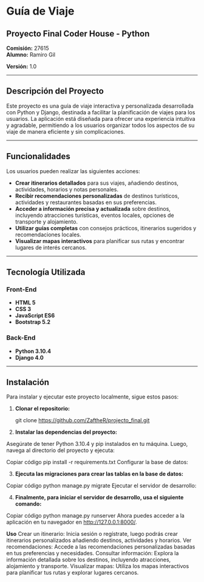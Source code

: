 # Guía de Viaje

## Proyecto Final Coder House - Python  
**Comisión:** 27615  
**Alumno:** Ramiro Gil

**Versión:** 1.0  

---

## Descripción del Proyecto

Este proyecto es una guía de viaje interactiva y personalizada desarrollada con Python y Django, destinada a facilitar la planificación de viajes para los usuarios. La aplicación está diseñada para ofrecer una experiencia intuitiva y agradable, permitiendo a los usuarios organizar todos los aspectos de su viaje de manera eficiente y sin complicaciones.

---

## Funcionalidades

Los usuarios pueden realizar las siguientes acciones:

- **Crear itinerarios detallados** para sus viajes, añadiendo destinos, actividades, horarios y notas personales.
- **Recibir recomendaciones personalizadas** de destinos turísticos, actividades y restaurantes basadas en sus preferencias.
- **Acceder a información precisa y actualizada** sobre destinos, incluyendo atracciones turísticas, eventos locales, opciones de transporte y alojamiento.
- **Utilizar guías completas** con consejos prácticos, itinerarios sugeridos y recomendaciones locales.
- **Visualizar mapas interactivos** para planificar sus rutas y encontrar lugares de interés cercanos.

---

## Tecnología Utilizada

### Front-End

- **HTML 5**
- **CSS 3**
- **JavaScript ES6**
- **Bootstrap 5.2**

### Back-End

- **Python 3.10.4**
- **Django 4.0**

---

## Instalación

Para instalar y ejecutar este proyecto localmente, sigue estos pasos:

1. **Clonar el repositorio:**

   git clone https://github.com/ZaftheR/projecto_final.git

2. **Instalar las dependencias del proyecto:**

Asegúrate de tener Python 3.10.4 y pip instalados en tu máquina. Luego, navega al directorio del proyecto y ejecuta:

Copiar código
pip install -r requirements.txt
Configurar la base de datos:

3. **Ejecuta las migraciones para crear las tablas en la base de datos:**

Copiar código
python manage.py migrate
Ejecutar el servidor de desarrollo:

4. **Finalmente, para iniciar el servidor de desarrollo, usa el siguiente comando:**

Copiar código
python manage.py runserver
Ahora puedes acceder a la aplicación en tu navegador en http://127.0.0.1:8000/.

**Uso**
Crear un itinerario: Inicia sesión o regístrate, luego podrás crear itinerarios personalizados añadiendo destinos, actividades y horarios.
Ver recomendaciones: Accede a las recomendaciones personalizadas basadas en tus preferencias y necesidades.
Consultar información: Explora la información detallada sobre los destinos, incluyendo atracciones, alojamiento y transporte.
Visualizar mapas: Utiliza los mapas interactivos para planificar tus rutas y explorar lugares cercanos.
   
